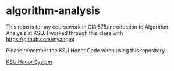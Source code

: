 # algorithm-analysis  
This repo is for my coursework in CIS 575/Introduction to Algorithm Analysis at KSU. I worked through this class with https://github.com/myangmi  

Please remember the KSU Honor Code when using this repository.  

[KSU Honor System](https://www.k-state.edu/honor/) 
